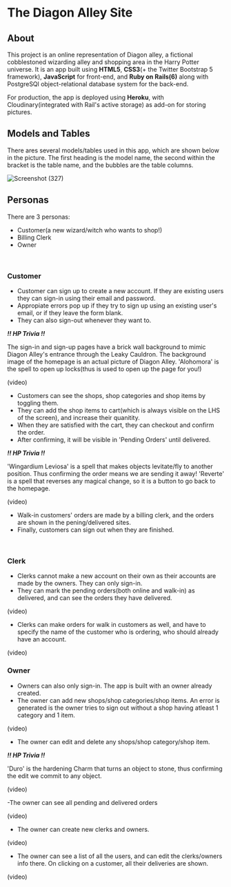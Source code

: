 # The Diagon Alley Site

## About

This project is an online representation of Diagon alley, a fictional cobblestoned wizarding alley and shopping area in the Harry Potter universe. It is an app built using **HTML5**, **CSS3**(+ the Twitter Bootstrap 5 framework), **JavaScript** for front-end, and **Ruby on Rails(6)** along with PostgreSQl object-relational database system for the back-end. 

For production, the app is deployed using **Heroku**, with Cloudinary(integrated with Rail's active storage) as add-on for storing pictures.

## Models and Tables

There ares several models/tables used in this app, which are shown below in the picture. The first heading is the model name, the second within the bracket is the table name, and the bubbles are the table columns.

![Screenshot (327)](https://user-images.githubusercontent.com/64131298/124757500-43533580-df4b-11eb-9b08-653859fb7aba.png)

## Personas

There are 3 personas:
- Customer(a new wizard/witch who wants to shop!)
- Billing Clerk
- Owner
<br />

### Customer

- Customer can sign up to create a new account. If they are existing users they can sign-in using their email and password.
- Appropiate errors pop up if they try to sign up using an existing user's email, or if they leave the form blank.
- They can also sign-out whenever they want to.

***!! HP Trivia !!*** 

The sign-in and sign-up pages have a brick wall background to mimic Diagon Alley's entrance through the Leaky Cauldron. The background image of the homepage is an actual picture of Diagon Alley. 'Alohomora' is the spell to open up locks(thus is used to open up the page for you!)

(video)

- Customers can see the shops, shop categories and shop items by toggling them.
- They can add the shop items to cart(which is always visible on the LHS of the screen), and increase their quanitity. 
- When they are satisfied with the cart, they can checkout and confirm the order.
- After confirming, it will be visible in 'Pending Orders' until delivered.

***!! HP Trivia !!***

'Wingardium Leviosa' is a spell that makes objects levitate/fly to another position. Thus confirming the order means we are sending it away! 'Reverte' is a spell that reverses any magical change, so it is a button to go back to the homepage. 

(video)

- Walk-in customers' orders are made by a billing clerk, and the orders are shown in the pening/delivered sites.
- Finally, customers can sign out when they are finished.
<br />

### Clerk

- Clerks cannot make a new account on their own as their accounts are made by the owners. They can only sign-in.
- They can mark the pending orders(both online and walk-in) as delivered, and can see the orders they have delivered.

(video)

- Clerks can make orders for walk in customers as well, and have to specify the name of the customer who is ordering, who should already have an account.

(video)
<br />

### Owner

- Owners can also only sign-in. The app is built with an owner already created.
- The owner can add new shops/shop categories/shop items. An error is generated is the owner tries to sign out without a shop having atleast 1 category and 1 item.

(video)

- The owner can edit and delete any shops/shop category/shop item.

***!! HP Trivia !!***

'Duro' is the hardening Charm that turns an object to stone, thus confirming the edit we commit to any object.

(video)

-The owner can see all pending and delivered orders

(video)

- The owner can create new clerks and owners.

(video)

- The owner can see a list of all the users, and can edit the clerks/owners info there. On clicking on a customer, all their deliveries are shown.

(video)
